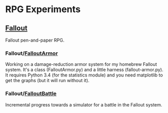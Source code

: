 # RPG Experiments

## [Fallout](https://github.com/athornton/rpgexperiments/tree/master/Fallout)

Fallout pen-and-paper RPG.

### Fallout/[FalloutArmor](https://github.com/athornton/rpgexperiments/tree/master/Fallout/FalloutArmor)

Working on a damage-reduction armor system for my homebrew Fallout
system.  It's a class (FalloutArmor.py) and a little harness
(fallout-armor.py).  It requires Python 3.4 (for the statistics module)
and you need matplotlib to get the graphs (but it will run without it).

### Fallout/[FalloutBattle](https://github.com/athornton/rpgexperiments/tree/master/Fallout/FalloutBattle)

Incremental progress towards a simulator for a battle in the Fallout
system. 
